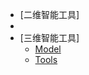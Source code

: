* [二维智能工具]
* 
* [三维智能工具]
    * [Model](./Markdown/SPITool_Model.md)
    * [Tools](./Markdown/SPITool_Toos.md)
